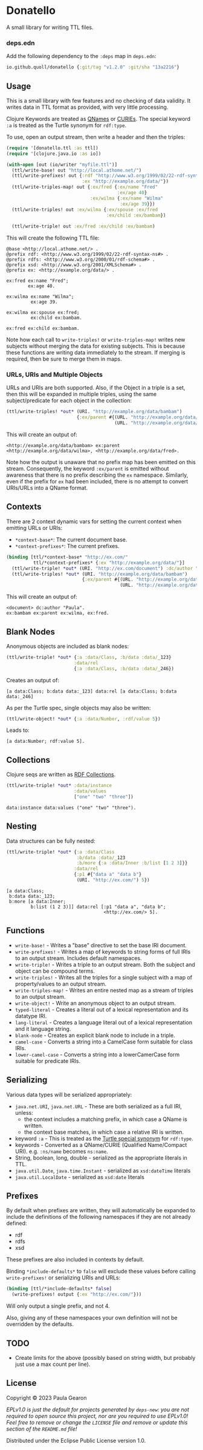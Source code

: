 # Donatello

A small library for writing TTL files.

### deps.edn
Add the following dependency to the `:deps` map in `deps.edn`:

```clojure
io.github.quoll/donatello {:git/tag "v1.2.0" :git/sha "13a2216"}
```

## Usage

This is a small library with few features and no checking of data validity.
It writes data in TTL format as provided, with very little processing.

Clojure Keywords are treated as [QNames](https://en.wikipedia.org/wiki/QName) or [CURIEs](http://www.w3.org/TR/curie). The special keyword `:a` is treated as the Turtle synonym for `rdf:type`.

To use, open an output stream, then write a header and then the triples:

```clojure
(require '[donatello.ttl :as ttl])
(require '[clojure.java.io :as io])

(with-open [out (io/writer "myfile.ttl")]
  (ttl/write-base! out "http://local.athome.net/")
  (ttl/write-prefixes! out {:rdf "http://www.w3.org/1999/02/22-rdf-syntax-ns#"
                            :ex "http://example.org/data/"})
  (ttl/write-triples-map! out {:ex/fred {:ex/name "Fred"
                                         :ex/age 40}
                               :ex/wilma {:ex/name "Wilma"
                                          :ex/age 39}})
  (ttl/write-triples! out :ex/wilma {:ex/spouse :ex/fred
                                     :ex/child :ex/bambam})
                                  
  (ttl/write-triple! out :ex/fred :ex/child :ex/bambam)
```

This will create the following TTL file:
```ttl
@base <http://local.athome.net/> .
@prefix rdf: <http://www.w3.org/1999/02/22-rdf-syntax-ns#> .
@prefix rdfs: <http://www.w3.org/2000/01/rdf-schema#> .
@prefix xsd: <http://www.w3.org/2001/XMLSchema#> .
@prefix ex: <http://example.org/data/> .

ex:fred ex:name "Fred";
        ex:age 40.

ex:wilma ex:name "Wilma";
         ex:age 39.

ex:wilma ex:spouse ex:fred;
         ex:child ex:bambam.

ex:fred ex:child ex:bambam.
```

Note how each call to `write-triples!` or `write-triples-map!` writes new subjects without
merging the data for existing subjects. This is because these functions are writing
data immediately to the stream. If merging is required, then be sure to merge them in maps.

### URLs, URIs and Multiple Objects
URLs and URIs are both supported. Also, if the Object in a triple is a set, then
this will be expanded in multiple triples, using the same subject/predicate for each
object in the collection:

```clojure
(ttl/write-triples! *out* (URI. "http://example.org/data/bambam")
                          {:ex/parent #{(URL. "http://example.org/data/wilma")
                                        (URL. "http://example.org/data/fred")}})
```

This will create an output of:
```ttl
<http://example.org/data/bambam> ex:parent <http://example.org/data/wilma>, <http://example.org/data/fred>.
```

Note how the output is unaware that no prefix map has been emitted on this stream.
Consequently, the keyword `:ex/parent` is emitted without awareness that there is
no prefix describing the `ex` namespace. Similarly, even if the prefix for `ex` had
been included, there is no attempt to convert URIs/URLs into a QName format.

## Contexts
There are 2 context dynamic vars for setting the current context when emitting URLs or URIs:
- `*context-base*`: The current document base.
- `*context-prefixes*`: The current prefixes.

```clojure
(binding [ttl/*context-base* "http://ex.com/"
          ttl/*context-prefixes* {:ex "http://example.org/data/"}]
  (ttl/write-triple! *out* (URI. "http://ex.com/document") :dc/author "Paula")
  (ttl/write-triples! *out* (URI. "http://example.org/data/bambam")
                            {:ex/parent #{(URL. "http://example.org/data/wilma")
                                          (URL. "http://example.org/data/fred")}}))
```

This will create an output of:
```ttl
<document> dc:author "Paula".
ex:bambam ex:parent ex:wilma, ex:fred.
```

## Blank Nodes
Anonymous objects are included as blank nodes:
```clojure
(ttl/write-triple! *out* {:a :data/Class, :b/data :data/_123}
                         :data/rel
                         {:a :data/Class, :b/data :data/_246})
```

Creates an output of:
```ttl
[a data:Class; b:data data:_123] data:rel [a data:Class; b:data data:_246]
```

As per the Turtle spec, single objects may also be written:
```clojure
(ttl/write-object! *out* {:a :data/Number, :rdf/value 5})
```
Leads to:
```ttl
[a data:Number; rdf:value 5].
```

## Collections
Clojure seqs are written as [RDF Collections](https://www.w3.org/TR/rdf-schema/#ch_collectionvocab).
```clojure
(ttl/write-triple! *out* :data/instance
                         :data/values
                         ["one" "two" "three"])
```
```ttl
data:instance data:values ("one" "two" "three").
```

## Nesting
Data structures can be fully nested:
```clojure
(ttl/write-triple! *out* {:a :data/Class
                          :b/data :data/_123
                          :b/more {:a :data/Inner :b/list [1 2 3]}}
                         :data/rel
                         {:p1 #{"data a" "data b"}
                          (URI. "http://ex.com/") 5})
```
```ttl
[a data:Class;
 b:data data:_123;
 b:more [a data:Inner;
         b:list (1 2 3)]] data:rel [:p1 "data a", "data b";
                                    <http://ex.com/> 5].
```

## Functions
- `write-base!` - Writes a "base" directive to set the base IRI document.
- `write-prefixes!` - Writes a map of keywords to string forms of full IRIs to an output stream. Includes default namespaces.
- `write-triple!` - Writes a triple to an output stream. Both the subject and object can be compound terms.
- `write-triples!` - Writes all the triples for a single subject with a map of property/values to an output stream.
- `write-triples-map!` - Writes an entire nested map as a stream of triples to an output stream.
- `write-object!` - Write an anonymous object to an output stream.
- `typed-literal` - Creates a literal out of a lexical representation and its datatype IRI.
- `lang-literal` - Creates a language literal out of a lexical representation and it language string.
- `blank-node` - Creates an explicit blank node to include in a triple.
- `camel-case` - Converts a string into a CamelCase form suitable for class IRIs.
- `lower-camel-case` - Converts a string into a lowerCamerCase form suitable for predicate IRIs.

## Serializing
Various data types will be serialized appropriately:
- `java.net.URI`, `java.net.URL` - These are both serialized as a full IRI, unless:
  - the context includes a matching prefix, in which case a QName is written.
  - the context base matches, in which case a relative IRI is written.
- keyword `:a` - This is treated as the [Turtle special synonym](https://www.w3.org/TR/turtle/#iri-a) for `rdf:type`.
- keywords - Converted as a QName/CURIE (Qualified Name/Compact URI). e.g. `:ns/name` becomes `ns:name`.
- String, boolean, long, double - serialized as the appropriate literals in TTL.
- `java.util.Date`, `java.time.Instant` - serialized as `xsd:dateTime` literals
- `java.util.LocalDate` - serialized as `xsd:date` literals

## Prefixes
By default when prefixes are written, they will automatically be expanded to include the definitions
of the following namespaces if they are not already defined:
- rdf
- rdfs
- xsd

These prefixes are also included in contexts by default.

Binding `*include-defaults*` to `false` will exclude these values before calling `write-prefixes!` or serializing URIs and URLs:

```clojure
(binding [ttl/*include-defaults* false]
  (write-prefixes! output {:ex "http://ex.com/"}))
```
Will only output a single prefix, and not 4.

Also, giving any of these namespaces your own definition will not be overridden by the defaults.

## TODO
- Create limits for the above (possibly based on string width, but probably just use a max count per line).

## License

Copyright © 2023 Paula Gearon

_EPLv1.0 is just the default for projects generated by `deps-new`: you are not_
_required to open source this project, nor are you required to use EPLv1.0!_
_Feel free to remove or change the `LICENSE` file and remove or update this_
_section of the `README.md` file!_

Distributed under the Eclipse Public License version 1.0.
